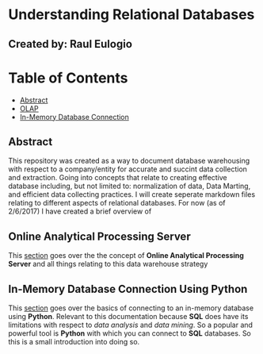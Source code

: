 # Understanding Relational Databases
## Created by: Raul Eulogio

# Table of Contents
* [Abstract](#Abstract)
* [OLAP](OLAP.md)
* [In-Memory Database Connection](connectingInMemoryDatabasePython.md)

## <a name="Abstract"></a>Abstract
This repository was created as a way to document database warehousing with respect to a company/entity for accurate and succint data collection and extraction. Going into concepts that relate to creating effective database including, but not limited to: normalization of data, Data Marting, and efficient data collecting practices. I will create seperate markdown files relating to different aspects of relational databases. For now (as of 2/6/2017) I have created a brief overview of 


## <a name="OLAP"></a>Online Analytical Processing Server
This [section](OLAP.md) goes over the the concept of **Online Analytical Processing Server** and all things relating to this data warehouse strategy

## <a name="InMemory"></a>In-Memory Database Connection Using Python
This [section](connectingInMemoryDatabasePython.md) goes over the basics of connecting to an in-memory database using **Python**. Relevant to this documentation because **SQL** does have its limitations with respect to *data analysis* and *data mining*. So a popular and powerful tool is **Python** with which you can connect to **SQL** databases. So this is a small introduction into doing so. 
